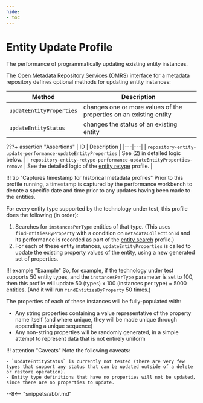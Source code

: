 ```yaml
---
hide:
- toc
---
```


<!-- SPDX-License-Identifier: CC-BY-4.0 -->
<!-- Copyright Contributors to the Egeria project. -->

# Entity Update Profile

The performance of programmatically updating existing entity instances.

The [Open Metadata Repository Services (OMRS)](./services/omrs) interface for a metadata repository defines optional methods for updating entity instances:

| Method | Description |
|---|---|
| `updateEntityProperties` | changes one or more values of the properties on an existing entity |
| `updateEntityStatus` | changes the status of an existing entity |

???+ assertion "Assertions"
    | ID | Description |
    |---|---|
    | `repository-entity-update-performance-updateEntityProperties` | See (2) in detailed logic below. |
    | `repository-entity-retype-performance-updateEntityProperties-remove` | See the detailed logic of the [entity retype](entity-retype.md) profile. |

!!! tip "Captures timestamp for historical metadata profiles"
    Prior to this profile running, a timestamp is captured by the performance workbench to denote a specific date and time prior to any updates having been made to the entities.

For every entity type supported by the technology under test, this profile does the following (in order):

1. Searches for `instancesPerType` entities of that type. (This uses `findEntitiesByProperty` with a condition on `metadataCollectionId` and its performance is recorded as part of the [entity search](entity-search.md) profile.)
2. For each of these entity instances, `updateEntityProperties` is called to update the existing property values of the entity, using a new generated set of properties.

!!! example "Example"
    So, for example, if the technology under test supports 50 entity types, and the `instancesPerType` parameter is set to 100, then this profile will update 50 (types) x 100 (instances per type) = 5000 entities. (And it will run `findEntitiesByProperty` 50 times.)

The properties of each of these instances will be fully-populated with:

- Any string properties containing a value representative of the property name itself (and where unique, they will be made unique through appending a unique sequence)
- Any non-string properties will be randomly generated, in a simple attempt to represent data that is not entirely uniform

!!! attention "Caveats"
    Note the following caveats:

    - `updateEntityStatus` is currently not tested (there are very few types that support any status that can be updated outside of a delete or restore operation).
    - Entity type definitions that have no properties will not be updated, since there are no properties to update.

--8<-- "snippets/abbr.md"
